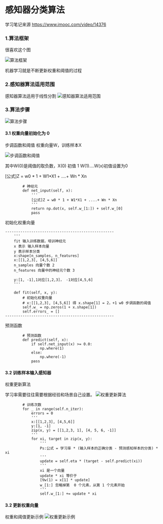 ﻿# 感知器分类算法
学习笔记来源
https://www.imooc.com/video/14376
### 1.算法框架
很喜欢这个图

![算法框架](http://img.blog.csdn.net/20180114160852261?watermark/2/text/aHR0cDovL2Jsb2cuY3Nkbi5uZXQvc3U3NDk1MjA=/font/5a6L5L2T/fontsize/400/fill/I0JBQkFCMA==/dissolve/70/gravity/SouthEast)

机器学习就是不断更新权重和阈值的过程
### 2.感知器算法适用范围
感知器算法适用于线性分割
![感知器算法适用范围](http://img.blog.csdn.net/20180114161109415?watermark/2/text/aHR0cDovL2Jsb2cuY3Nkbi5uZXQvc3U3NDk1MjA=/font/5a6L5L2T/fontsize/400/fill/I0JBQkFCMA==/dissolve/70/gravity/SouthEast)

### 3.算法步骤
![算法步骤](http://img.blog.csdn.net/20180114161227989?watermark/2/text/aHR0cDovL2Jsb2cuY3Nkbi5uZXQvc3U3NDk1MjA=/font/5a6L5L2T/fontsize/400/fill/I0JBQkFCMA==/dissolve/70/gravity/SouthEast)

#### 3.1 权重向量初始化为 0
步调函数和阈值
权重向量W，训练样本X

![步调函数和阈值](http://img.blog.csdn.net/20180114161614080?watermark/2/text/aHR0cDovL2Jsb2cuY3Nkbi5uZXQvc3U3NDk1MjA=/font/5a6L5L2T/fontsize/400/fill/I0JBQkFCMA==/dissolve/70/gravity/SouthEast)

其中W(0)是阈值的取负数，X(0) 初值 1
W(1)....W(x)初值设置为0

[公式]Z = w0 * 1 + W1*X1 + ....+ Wn * Xn 
```
        # 神经元
        def net_input(self, x):
            '''
            [公式]Z = w0 * 1 + W1*X1 + ....+ Wn * Xn 
            '''
            return np.dot(x, self.w_[1:]) + self.w_[0]
            pass
```
初始化权重向量

```
--------------------------------------------------
    '''
    fit 输入训练数据，培训神经元
    x 表示 输入样本向量
    y 表示样本分类
    x:shape[n_samples, n_features]
    x:[[1,2,3], [4,5,6]]
    n_samples 向量个数 2
    n_features 向量中的神经元个数 3
    
    y:[1, -1],1对应[1,2,3]， -1对应[4,5,6]
    '''

    def fit(self, x, y):
        # 初始化权重向量
        # x:[[1,2,3], [4,5,6]] 得 x.shape[1] = 2，+1 w0 步调函数的阈值
        self.w_ = np.zeros(1 + x.shape[1])
        self.errors_ = []
--------------------------------------------------
```
预测函数
```
        # 预测函数
        def predict(self, x):
            if self.net_input(x) >= 0.0:
                np.where(1)
            else:
                np.where(-1)
            pass
```


#### 3.2 训练样本输入感知器
权重更新算法

学习率需要往往需要根据经验和场景自己设置。
![权重更新算法](http://img.blog.csdn.net/20180114162236516?watermark/2/text/aHR0cDovL2Jsb2cuY3Nkbi5uZXQvc3U3NDk1MjA=/font/5a6L5L2T/fontsize/400/fill/I0JBQkFCMA==/dissolve/70/gravity/SouthEast)

```
        # 训练次数
        for _ in range(self.n_iter):
            errors = 0
            '''
            x:[[1,2,3], [4,5,6]]
            y:[1, -1]
            zip(x, y) = [[1,2,3, 1], [4, 5, 6, -1]]
            '''
            for xi, target in zip(x, y):
                '''
                Ps:公式 = 学习率 * (输入样本的正确分类 - 预测感知样本的分类) * xi 
                '''
                update = self.eta * (target - self.predict(xi))
                '''
                xi 是一个向量
                update * xi 等价于
                [∇w(1) = x[1] * update]
                w_[1:] 忽略掉第  0 个元素，从第 1 个元素开始
                '''
                self.w_[1:] += update * xi
```


#### 3.2 更新权重向量
权重和阈值更新示例
![权重更新示例](http://img.blog.csdn.net/20180114162407585?watermark/2/text/aHR0cDovL2Jsb2cuY3Nkbi5uZXQvc3U3NDk1MjA=/font/5a6L5L2T/fontsize/400/fill/I0JBQkFCMA==/dissolve/70/gravity/SouthEast)
